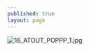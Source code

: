 ```yaml
---
published: true
layout: page
---
```

![16_ATOUT_POPPP_1.jpg]({{site.baseurl}}/data/images/16/atouts/16_ATOUT_POPPP_1.jpg)
